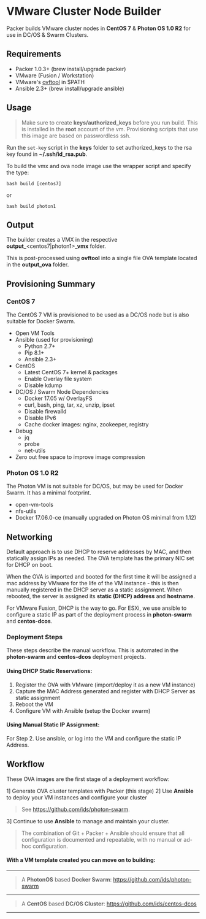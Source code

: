 # VMware Cluster Node Builder
Packer builds VMware cluster nodes in **CentOS 7** & **Photon OS 1.0 R2** for use in DC/OS & Swarm Clusters.

## Requirements
  - Packer 1.0.3+ (brew install/upgrade packer)
  - VMware (Fusion / Workstation)
  - VMware's [ovftool](https://my.vmware.com/web/vmware/details?downloadGroup=OVFTOOL420-OSS&productId=614)  in $PATH
  - Ansible 2.3+ (brew install/upgrade ansible)

## Usage
> Make sure to create **keys/authorized_keys** before you run build.  This is installed in the **root** account of the vm.  Provisioning scripts that use this image are based on passwordless ssh.

Run the `set-key` script in the **keys** folder to set authorized_keys to the rsa key found in **~/.ssh/id_rsa.pub**.

To build the vmx and ova node image use the wrapper script and specify the type:

    bash build [centos7]

or

    bash build photon1


## Output
The builder creates a VMX in the respective **output_**<centos7|photon1>**_vmx** folder.

This is post-processed using **ovftool** into a single file OVA template located in the **output_ova** folder.

## Provisioning Summary
### CentOS 7
The CentOS 7 VM is provisioned to be used as a DC/OS node but is also suitable for Docker Swarm.

- Open VM Tools
- Ansible (used for provisioning)
  - Python 2.7+
  - Pip 8.1+
  - Ansible 2.3+
- CentOS
  - Latest CentOS 7+ kernel & packages
  - Enable Overlay file system
  - Disable kdump
- DC/OS / Swarm Node Dependencies
  - Docker 17.05 w/ OverlayFS
  - curl, bash, ping, tar, xz, unzip, ipset
  - Disable firewalld
  - Disable IPv6
  - Cache docker images: nginx, zookeeper, registry
- Debug
  - jq
  - probe
  - net-utils
- Zero out free space to improve image compression

### Photon OS 1.0 R2
The Photon VM is not suitable for DC/OS, but may be used for Docker Swarm.  It has a minimal footprint.

- open-vm-tools
- nfs-utils
- Docker 17.06.0-ce (manually upgraded on Photon OS minimal from 1.12)

## Networking
Default approach is to use DHCP to reserve addresses by MAC, and then statically assign IPs as needed. The OVA template has the primary NIC set for DHCP on boot.

When the OVA is imported and booted for the first time it will be assigned a mac address by VMware for the life of the VM instance - this is then manually registered in the DHCP server as a static assignment.  When rebooted, the server is assigned its **static (DHCP) address** and **hostname**.

For VMware Fusion, DHCP is the way to go. For ESXi, we use ansible to configure a static IP as part of the deployment process in **photon-swarm** and **centos-dcos**.

### Deployment Steps
These steps describe the manual workflow.  This is automated in the **photon-swarm** and **centos-dcos** deployment projects.

#### Using DHCP Static Reservations:
1. Register the OVA with VMware (import/deploy it as a new VM instance)
2. Capture the MAC Address generated and register with DHCP Server as static assignment
3. Reboot the VM
4. Configure VM with Ansible (setup the Docker swarm)

#### Using Manual Static IP Assignment:
For Step 2. Use ansible, or log into the VM and configure the static IP Address.

## Workflow
These OVA images are the first stage of a deployment workflow:

1] Generate OVA cluster templates with Packer (this stage)
2] Use **Ansible** to deploy your VM instances and configure your cluster

> See https://github.com/ids/photon-swarm.

3] Continue to use **Ansible** to manage and maintain your cluster.

> The combination of Git + Packer + Ansible should ensure that all configuration is documented and repeatable, with no manual or ad-hoc configuration.

#### With a VM template created you can move on to building:

--- 
> A **PhotonOS** based **Docker Swarm**: https://github.com/ids/photon-swarm
---
> A **CentOS** based **DC/OS Cluster**: https://github.com/ids/centos-dcos
---